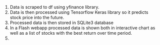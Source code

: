 1. Data is scraped to df using yfinance library.
2. Data is then processed using Tensorflow Keras library so it predicts stock price into the future.
3. Processed data is then stored in SQLite3 database
4. In a Flash webapp processed data is shown both in interactive chart as well as a list of stocks with the best return over time period.
5. 
